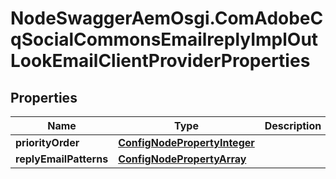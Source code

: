 # NodeSwaggerAemOsgi.ComAdobeCqSocialCommonsEmailreplyImplOutLookEmailClientProviderProperties

## Properties

Name | Type | Description | Notes
------------ | ------------- | ------------- | -------------
**priorityOrder** | [**ConfigNodePropertyInteger**](ConfigNodePropertyInteger.md) |  | [optional] 
**replyEmailPatterns** | [**ConfigNodePropertyArray**](ConfigNodePropertyArray.md) |  | [optional] 


